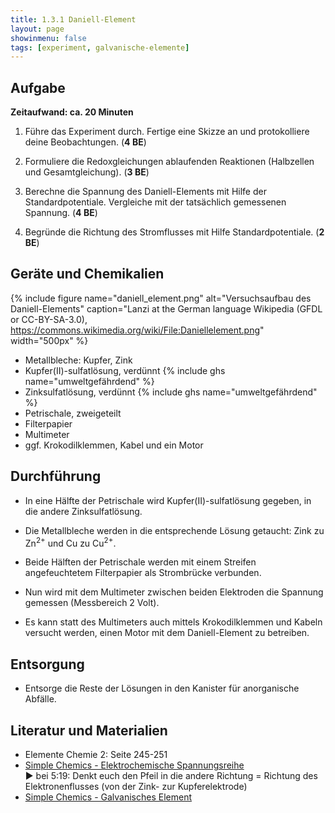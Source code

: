 ```yaml
---
title: 1.3.1 Daniell-Element
layout: page
showinmenu: false
tags: [experiment, galvanische-elemente]
---
```


## Aufgabe

**Zeitaufwand: ca. 20 Minuten**

1. Führe das Experiment durch. Fertige eine Skizze an und protokolliere deine Beobachtungen. (**4 BE**)

2. Formuliere die Redoxgleichungen ablaufenden Reaktionen (Halbzellen und Gesamtgleichung). (**3 BE**)

3. Berechne die Spannung des Daniell-Elements mit Hilfe der Standardpotentiale. Vergleiche mit der tatsächlich gemessenen Spannung. (**4 BE**)

4. Begründe die Richtung des Stromflusses mit Hilfe Standardpotentiale. (**2 BE**)

## Geräte und Chemikalien

{% include figure name="daniell_element.png" alt="Versuchsaufbau des Daniell-Elements" caption="Lanzi at the German language Wikipedia (GFDL or CC-BY-SA-3.0), https://commons.wikimedia.org/wiki/File:Daniellelement.png" width="500px" %}

- Metallbleche: Kupfer, Zink
- Kupfer(II)-sulfatlösung, verdünnt {% include ghs name="umweltgefährdend" %}
- Zinksulfatlösung, verdünnt {% include ghs name="umweltgefährdend" %}
- Petrischale, zweigeteilt
- Filterpapier
- Multimeter
- ggf. Krokodilklemmen, Kabel und ein Motor

## Durchführung



- In eine Hälfte der Petrischale wird Kupfer(II)-sulfatlösung gegeben, in die andere Zinksulfatlösung. 
- Die Metallbleche werden in die entsprechende Lösung getaucht: Zink zu Zn<sup>2+</sup> und Cu zu Cu<sup>2+</sup>.
- Beide Hälften der Petrischale werden mit einem Streifen angefeuchtetem Filterpapier als Strombrücke verbunden.
- Nun wird mit dem Multimeter zwischen beiden Elektroden die Spannung gemessen (Messbereich 2 Volt).


- Es kann statt des Multimeters auch mittels Krokodilklemmen und Kabeln versucht werden, einen Motor mit dem Daniell-Element zu betreiben.

## Entsorgung

- Entsorge die Reste der Lösungen in den Kanister für anorganische Abfälle.

## Literatur und Materialien

- Elemente Chemie 2: Seite 245-251
- [Simple Chemics - Elektrochemische Spannungsreihe](https://www.youtube.com/watch?v=TTG_LOP3w0A)  
 :arrow_forward: bei 5:19: Denkt euch den Pfeil in die andere Richtung = Richtung des Elektronenflusses (von der Zink- zur Kupferelektrode)
- [Simple Chemics - Galvanisches Element](https://www.youtube.com/watch?v=IkJFCAPnecQ)
